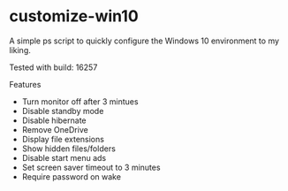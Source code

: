 # customize-win10
A simple ps script to quickly configure the Windows 10 environment to my liking.

Tested with build: 16257

Features

* Turn monitor off after 3 mintues
* Disable standby mode
* Disable hibernate
* Remove OneDrive
* Display file extensions
* Show hidden files/folders
* Disable start menu ads
* Set screen saver timeout to 3 minutes
* Require password on wake
